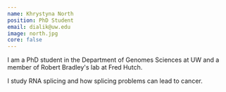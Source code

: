 ```yaml
---
name: Khrystyna North
position: PhD Student
email: dialik@uw.edu
image: north.jpg
core: false
---
```

I am a PhD student in the Department of Genomes Sciences at UW and a member of Robert Bradley's lab at Fred Hutch.

I study RNA splicing and how splicing problems can lead to cancer. 
